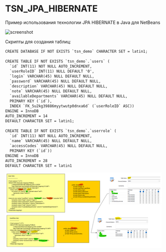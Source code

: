 # TSN_JPA_HIBERNATE
Пример использования технологии JPA HIBERNATE в Java для NetBeans

![screenshot](screenshot.png)

Скрипты для создания таблиц:

```
CREATE DATABASE IF NOT EXISTS `tsn_demo` CHARACTER SET = latin1;

CREATE TABLE IF NOT EXISTS `tsn_demo`.`users` (
  `id` INT(11) NOT NULL AUTO_INCREMENT,
  `userRoleID` INT(11) NULL DEFAULT '0',
  `login` VARCHAR(45) NULL DEFAULT NULL,
  `password` VARCHAR(45) NULL DEFAULT NULL,
  `description` VARCHAR(45) NULL DEFAULT NULL,
  `note` VARCHAR(45) NULL DEFAULT NULL,
  `availableDepartments` VARCHAR(45) NULL DEFAULT NULL,
  PRIMARY KEY (`id`),
  INDEX `FK_5u2kg39886myytwutp0dnxa6d` (`userRoleID` ASC))
ENGINE = InnoDB
AUTO_INCREMENT = 14
DEFAULT CHARACTER SET = latin1;

CREATE TABLE IF NOT EXISTS `tsn_demo`.`userrole` (
  `id` INT(11) NOT NULL AUTO_INCREMENT,
  `name` VARCHAR(45) NULL DEFAULT NULL,
  `accessCodes` VARCHAR(45) NULL DEFAULT NULL,
  PRIMARY KEY (`id`))
ENGINE = InnoDB
AUTO_INCREMENT = 28
DEFAULT CHARACTER SET = latin1
```

![screenshot](screenshot2.png)

